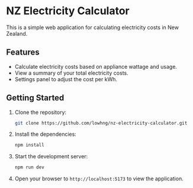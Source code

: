 # NZ Electricity Calculator

This is a simple web application for calculating electricity costs in New Zealand.

## Features

*   Calculate electricity costs based on appliance wattage and usage.
*   View a summary of your total electricity costs.
*   Settings panel to adjust the cost per kWh.

## Getting Started

1.  Clone the repository:

    ```bash
    git clone https://github.com/lowhng/nz-electricity-calculator.git
    ```

2.  Install the dependencies:

    ```bash
    npm install
    ```

3.  Start the development server:

    ```bash
    npm run dev
    ```

4.  Open your browser to `http://localhost:5173` to view the application.
